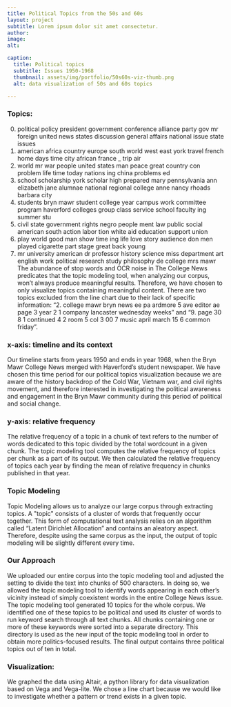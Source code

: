 ```yaml
---
title: Political Topics from the 50s and 60s
layout: project
subtitle: Lorem ipsum dolor sit amet consectetur.
author:
image:
alt: 

caption:
  title: Political topics
  subtitle: Issues 1950-1968
  thumbnail: assets/img/portfolio/50s60s-viz-thumb.png
  alt: data visualization of 50s and 60s topics

---
```


 <div id="vis"></div>



### Topics:

0.	political policy president government conference alliance party gov mr foreign united news states discussion general affairs national issue state issues
1.	american africa country europe south world west east york travel french home days time city african france _ trip air
3.	world mr war people united states man peace great country con problem life time today nations ing china problems ed
4.	school scholarship york scholar high prepared mary pennsylvania ann elizabeth jane alumnae national regional college anne nancy rhoads barbara city
5.	students bryn mawr student college year campus work committee program haverford colleges group class service school faculty ing summer stu
6.	civil state government rights negro people ment law public social american south action labor tion white aid education support union
7.	play world good man show time ing life love story audience don men played cigarette part stage great back young
8.	mr university american dr professor history science miss department art english work political research study philosophy de college mrs mawr
    The abundance of stop words and OCR noise in The College News predicates that the topic modeling tool, when analyzing our corpus, won’t always produce meaningful results. Therefore, we have chosen to only visualize topics containing meaningful content. There are two topics excluded from the line chart due to their lack of specific information: “2. college mawr bryn news ee pa ardmore 5 ave editor ae page 3 year 2 1 company lancaster wednesday weeks” and “9. page 30 8 1 continued 4 2 room 5 col 3 00 7 music april march 15 6 common friday”.


### x-axis: timeline and its context

  Our timeline starts from years 1950 and ends in year 1968, when the Bryn Mawr College News merged with Haverford’s student newspaper. We have chosen this time period for our political topics visualization because we are aware of the history backdrop of the Cold War, Vietnam war, and civil rights movement, and therefore interested in investigating the political awareness and engagement in the Bryn Mawr community during this period of political and social change.
    
    
### y-axis: relative frequency

  The relative frequency of a topic in a chunk of text refers to the number of words dedicated to this topic divided by the total wordcount in a given chunk. The topic modeling tool computes the relative frequency of topics per chunk as a part of its output. We then calculated the relative frequency of topics each year by finding the mean of relative frequency in chunks published in that year.
    
    
### Topic Modeling

   Topic Modeling allows us to analyze our large corpus through extracting topics. A "topic" consists of a cluster of words that frequently occur together. This form of computational text analysis relies on an algorithm called “Latent Dirichlet Allocation” and contains an aleatory aspect. Therefore, despite using the same corpus as the input, the output of topic modeling will be slightly different every time.
    
    
### Our Approach

   We uploaded our entire corpus into the topic modeling tool and adjusted the setting to divide the text into chunks of 500 characters. In doing so, we allowed the topic modeling tool to identify words appearing in each other’s vicinity instead of simply coexistent words in the entire College News issue. The topic modeling tool generated 10 topics for the whole corpus. We identified one of these topics to be political and used its cluster of words to run keyword search through all text chunks. All chunks containing one or more of these keywords were sorted into a separate directory. This directory is used as the new input of the topic modeling tool in order to obtain more politics-focused results. The final output contains three political topics out of ten in total.
    
    
### Visualization:
   We graphed the data using Altair, a python library for data visualization based on Vega and Vega-lite. We chose a line chart because we would like to investigate whether a pattern or trend exists in a given topic.




<script type="text/javascript" src="https://cdn.jsdelivr.net/npm//vega@5"></script>
  <script type="text/javascript" src="https://cdn.jsdelivr.net/npm//vega-lite@4.8.1"></script>
  <script type="text/javascript" src="https://cdn.jsdelivr.net/npm//vega-embed@6"></script>

  <script>
    (function(vegaEmbed) {
      var spec = {
  "config": {"view": {"continuousWidth": 400, "continuousHeight": 300}},
  "layer": [
    {
      "mark": {"type": "circle", "size": 100},
      "encoding": {
        "color": {"type": "nominal", "field": "topics"},
        "opacity": {"value": 0},
        "tooltip": [
          {"type": "nominal", "field": "topics"},
          {"type": "quantitative", "field": "year"},
          {"type": "quantitative", "field": "relative frequency"}
        ],
        "x": {
          "type": "quantitative",
          "axis": {"labels": true},
          "field": "year",
          "scale": {"domain": [1950, 1968]}
        },
        "y": {
          "type": "quantitative",
          "axis": {"format": "%"},
          "field": "relative frequency"
        }
      },
      "selection": {
        "selector005": {
          "type": "single",
          "on": "mouseover",
          "fields": ["topics"],
          "nearest": true
        }
      },
      "width": 600
    },
    {
      "mark": {"type": "line", "size": 80},
      "encoding": {
        "color": {"type": "nominal", "field": "topics"},
        "size": {
          "condition": {"value": 1, "selection": {"not": "selector005"}},
          "value": 3
        },
        "x": {
          "type": "quantitative",
          "axis": {"labels": true},
          "field": "year",
          "scale": {"domain": [1950, 1968]}
        },
        "y": {
          "type": "quantitative",
          "axis": {"format": "%"},
          "field": "relative frequency"
        }
      },
      "selection": {
        "selector006": {
          "type": "interval",
          "bind": "scales",
          "encodings": ["x", "y"]
        }
      }
    }
  ],
  "data": {"name": "data-d86eab4150a1c52123f96c7fcf7bde51"},
  "$schema": "https://vega.github.io/schema/vega-lite/v4.8.1.json",
  "datasets": {
    "data-d86eab4150a1c52123f96c7fcf7bde51": [
      {
        "year": 1950,
        "relative frequency": 0.08365528,
        "topics": "0 political policy president"
      },
      {
        "year": 1951,
        "relative frequency": 0.086651768,
        "topics": "0 political policy president"
      },
      {
        "year": 1952,
        "relative frequency": 0.10245801,
        "topics": "0 political policy president"
      },
      {
        "year": 1953,
        "relative frequency": 0.095670854,
        "topics": "0 political policy president"
      },
      {
        "year": 1954,
        "relative frequency": 0.091141254,
        "topics": "0 political policy president"
      },
      {
        "year": 1955,
        "relative frequency": 0.108422952,
        "topics": "0 political policy president"
      },
      {
        "year": 1956,
        "relative frequency": 0.133524831,
        "topics": "0 political policy president"
      },
      {
        "year": 1957,
        "relative frequency": 0.094296642,
        "topics": "0 political policy president"
      },
      {
        "year": 1958,
        "relative frequency": 0.092239324,
        "topics": "0 political policy president"
      },
      {
        "year": 1959,
        "relative frequency": 0.102711491,
        "topics": "0 political policy president"
      },
      {
        "year": 1960,
        "relative frequency": 0.117320309,
        "topics": "0 political policy president"
      },
      {
        "year": 1961,
        "relative frequency": 0.115216605,
        "topics": "0 political policy president"
      },
      {
        "year": 1962,
        "relative frequency": 0.134210709,
        "topics": "0 political policy president"
      },
      {
        "year": 1963,
        "relative frequency": 0.103588938,
        "topics": "0 political policy president"
      },
      {
        "year": 1964,
        "relative frequency": 0.12677287,
        "topics": "0 political policy president"
      },
      {
        "year": 1965,
        "relative frequency": 0.108846218,
        "topics": "0 political policy president"
      },
      {
        "year": 1966,
        "relative frequency": 0.098047314,
        "topics": "0 political policy president"
      },
      {
        "year": 1967,
        "relative frequency": 0.101747903,
        "topics": "0 political policy president"
      },
      {
        "year": 1968,
        "relative frequency": 0.116105099,
        "topics": "0 political policy president"
      },
      {
        "year": 1950,
        "relative frequency": 0.07359118,
        "topics": "1 american africa country"
      },
      {
        "year": 1951,
        "relative frequency": 0.063181311,
        "topics": "1 american africa country"
      },
      {
        "year": 1952,
        "relative frequency": 0.070181935,
        "topics": "1 american africa country"
      },
      {
        "year": 1953,
        "relative frequency": 0.082931046,
        "topics": "1 american africa country"
      },
      {
        "year": 1954,
        "relative frequency": 0.081918462,
        "topics": "1 american africa country"
      },
      {
        "year": 1955,
        "relative frequency": 0.075185207,
        "topics": "1 american africa country"
      },
      {
        "year": 1956,
        "relative frequency": 0.062703472,
        "topics": "1 american africa country"
      },
      {
        "year": 1957,
        "relative frequency": 0.075508239,
        "topics": "1 american africa country"
      },
      {
        "year": 1958,
        "relative frequency": 0.0788983,
        "topics": "1 american africa country"
      },
      {
        "year": 1959,
        "relative frequency": 0.084398451,
        "topics": "1 american africa country"
      },
      {
        "year": 1960,
        "relative frequency": 0.087377347,
        "topics": "1 american africa country"
      },
      {
        "year": 1961,
        "relative frequency": 0.079291544,
        "topics": "1 american africa country"
      },
      {
        "year": 1962,
        "relative frequency": 0.07053521,
        "topics": "1 american africa country"
      },
      {
        "year": 1963,
        "relative frequency": 0.083436823,
        "topics": "1 american africa country"
      },
      {
        "year": 1964,
        "relative frequency": 0.05878277,
        "topics": "1 american africa country"
      },
      {
        "year": 1965,
        "relative frequency": 0.059878124,
        "topics": "1 american africa country"
      },
      {
        "year": 1966,
        "relative frequency": 0.085051282,
        "topics": "1 american africa country"
      },
      {
        "year": 1967,
        "relative frequency": 0.065736734,
        "topics": "1 american africa country"
      },
      {
        "year": 1968,
        "relative frequency": 0.066359901,
        "topics": "1 american africa country"
      },
      {
        "year": 1950,
        "relative frequency": 0.173987847,
        "topics": "3 world mr war"
      },
      {
        "year": 1951,
        "relative frequency": 0.2088206,
        "topics": "3 world mr war"
      },
      {
        "year": 1952,
        "relative frequency": 0.181735997,
        "topics": "3 world mr war"
      },
      {
        "year": 1953,
        "relative frequency": 0.183377615,
        "topics": "3 world mr war"
      },
      {
        "year": 1954,
        "relative frequency": 0.175326017,
        "topics": "3 world mr war"
      },
      {
        "year": 1955,
        "relative frequency": 0.165509376,
        "topics": "3 world mr war"
      },
      {
        "year": 1956,
        "relative frequency": 0.183958095,
        "topics": "3 world mr war"
      },
      {
        "year": 1957,
        "relative frequency": 0.176985286,
        "topics": "3 world mr war"
      },
      {
        "year": 1958,
        "relative frequency": 0.167609681,
        "topics": "3 world mr war"
      },
      {
        "year": 1959,
        "relative frequency": 0.199395574,
        "topics": "3 world mr war"
      },
      {
        "year": 1960,
        "relative frequency": 0.199123296,
        "topics": "3 world mr war"
      },
      {
        "year": 1961,
        "relative frequency": 0.197880655,
        "topics": "3 world mr war"
      },
      {
        "year": 1962,
        "relative frequency": 0.190216437,
        "topics": "3 world mr war"
      },
      {
        "year": 1963,
        "relative frequency": 0.13885432,
        "topics": "3 world mr war"
      },
      {
        "year": 1964,
        "relative frequency": 0.11948527,
        "topics": "3 world mr war"
      },
      {
        "year": 1965,
        "relative frequency": 0.156991457,
        "topics": "3 world mr war"
      },
      {
        "year": 1966,
        "relative frequency": 0.151631655,
        "topics": "3 world mr war"
      },
      {
        "year": 1967,
        "relative frequency": 0.161773414,
        "topics": "3 world mr war"
      },
      {
        "year": 1968,
        "relative frequency": 0.158035185,
        "topics": "3 world mr war"
      },
      {
        "year": 1950,
        "relative frequency": 0.054013408,
        "topics": "4 school scholarship york"
      },
      {
        "year": 1951,
        "relative frequency": 0.054200035,
        "topics": "4 school scholarship york"
      },
      {
        "year": 1952,
        "relative frequency": 0.050758324,
        "topics": "4 school scholarship york"
      },
      {
        "year": 1953,
        "relative frequency": 0.049530987,
        "topics": "4 school scholarship york"
      },
      {
        "year": 1954,
        "relative frequency": 0.058484904,
        "topics": "4 school scholarship york"
      },
      {
        "year": 1955,
        "relative frequency": 0.056853691,
        "topics": "4 school scholarship york"
      },
      {
        "year": 1956,
        "relative frequency": 0.042155025,
        "topics": "4 school scholarship york"
      },
      {
        "year": 1957,
        "relative frequency": 0.049391381,
        "topics": "4 school scholarship york"
      },
      {
        "year": 1958,
        "relative frequency": 0.057471941,
        "topics": "4 school scholarship york"
      },
      {
        "year": 1959,
        "relative frequency": 0.04334427,
        "topics": "4 school scholarship york"
      },
      {
        "year": 1960,
        "relative frequency": 0.052008227,
        "topics": "4 school scholarship york"
      },
      {
        "year": 1961,
        "relative frequency": 0.045550592,
        "topics": "4 school scholarship york"
      },
      {
        "year": 1962,
        "relative frequency": 0.030786545,
        "topics": "4 school scholarship york"
      },
      {
        "year": 1963,
        "relative frequency": 0.035147406,
        "topics": "4 school scholarship york"
      },
      {
        "year": 1964,
        "relative frequency": 0.039129844,
        "topics": "4 school scholarship york"
      },
      {
        "year": 1965,
        "relative frequency": 0.041302412,
        "topics": "4 school scholarship york"
      },
      {
        "year": 1966,
        "relative frequency": 0.034865645,
        "topics": "4 school scholarship york"
      },
      {
        "year": 1967,
        "relative frequency": 0.028069225,
        "topics": "4 school scholarship york"
      },
      {
        "year": 1968,
        "relative frequency": 0.038180821,
        "topics": "4 school scholarship york"
      },
      {
        "year": 1950,
        "relative frequency": 0.134212763,
        "topics": "5 students bryn mawr"
      },
      {
        "year": 1951,
        "relative frequency": 0.149932726,
        "topics": "5 students bryn mawr"
      },
      {
        "year": 1952,
        "relative frequency": 0.160560159,
        "topics": "5 students bryn mawr"
      },
      {
        "year": 1953,
        "relative frequency": 0.15222474,
        "topics": "5 students bryn mawr"
      },
      {
        "year": 1954,
        "relative frequency": 0.150886935,
        "topics": "5 students bryn mawr"
      },
      {
        "year": 1955,
        "relative frequency": 0.163840444,
        "topics": "5 students bryn mawr"
      },
      {
        "year": 1956,
        "relative frequency": 0.155177298,
        "topics": "5 students bryn mawr"
      },
      {
        "year": 1957,
        "relative frequency": 0.174368194,
        "topics": "5 students bryn mawr"
      },
      {
        "year": 1958,
        "relative frequency": 0.157345714,
        "topics": "5 students bryn mawr"
      },
      {
        "year": 1959,
        "relative frequency": 0.141813125,
        "topics": "5 students bryn mawr"
      },
      {
        "year": 1960,
        "relative frequency": 0.137382268,
        "topics": "5 students bryn mawr"
      },
      {
        "year": 1961,
        "relative frequency": 0.165499777,
        "topics": "5 students bryn mawr"
      },
      {
        "year": 1962,
        "relative frequency": 0.140437931,
        "topics": "5 students bryn mawr"
      },
      {
        "year": 1963,
        "relative frequency": 0.172116651,
        "topics": "5 students bryn mawr"
      },
      {
        "year": 1964,
        "relative frequency": 0.199879474,
        "topics": "5 students bryn mawr"
      },
      {
        "year": 1965,
        "relative frequency": 0.198776166,
        "topics": "5 students bryn mawr"
      },
      {
        "year": 1966,
        "relative frequency": 0.209394088,
        "topics": "5 students bryn mawr"
      },
      {
        "year": 1967,
        "relative frequency": 0.203103261,
        "topics": "5 students bryn mawr"
      },
      {
        "year": 1968,
        "relative frequency": 0.216403444,
        "topics": "5 students bryn mawr"
      },
      {
        "year": 1950,
        "relative frequency": 0.081879226,
        "topics": "6 civil state government"
      },
      {
        "year": 1951,
        "relative frequency": 0.09916593,
        "topics": "6 civil state government"
      },
      {
        "year": 1952,
        "relative frequency": 0.084749929,
        "topics": "6 civil state government"
      },
      {
        "year": 1953,
        "relative frequency": 0.085430004,
        "topics": "6 civil state government"
      },
      {
        "year": 1954,
        "relative frequency": 0.092161141,
        "topics": "6 civil state government"
      },
      {
        "year": 1955,
        "relative frequency": 0.080549893,
        "topics": "6 civil state government"
      },
      {
        "year": 1956,
        "relative frequency": 0.114679453,
        "topics": "6 civil state government"
      },
      {
        "year": 1957,
        "relative frequency": 0.083694652,
        "topics": "6 civil state government"
      },
      {
        "year": 1958,
        "relative frequency": 0.077636525,
        "topics": "6 civil state government"
      },
      {
        "year": 1959,
        "relative frequency": 0.089162468,
        "topics": "6 civil state government"
      },
      {
        "year": 1960,
        "relative frequency": 0.116001684,
        "topics": "6 civil state government"
      },
      {
        "year": 1961,
        "relative frequency": 0.09701756,
        "topics": "6 civil state government"
      },
      {
        "year": 1962,
        "relative frequency": 0.129575398,
        "topics": "6 civil state government"
      },
      {
        "year": 1963,
        "relative frequency": 0.116972183,
        "topics": "6 civil state government"
      },
      {
        "year": 1964,
        "relative frequency": 0.139502904,
        "topics": "6 civil state government"
      },
      {
        "year": 1965,
        "relative frequency": 0.11302331,
        "topics": "6 civil state government"
      },
      {
        "year": 1966,
        "relative frequency": 0.100065294,
        "topics": "6 civil state government"
      },
      {
        "year": 1967,
        "relative frequency": 0.139377943,
        "topics": "6 civil state government"
      },
      {
        "year": 1968,
        "relative frequency": 0.131244364,
        "topics": "6 civil state government"
      },
      {
        "year": 1950,
        "relative frequency": 0.146213785,
        "topics": "7 play world good"
      },
      {
        "year": 1951,
        "relative frequency": 0.108679548,
        "topics": "7 play world good"
      },
      {
        "year": 1952,
        "relative frequency": 0.117753744,
        "topics": "7 play world good"
      },
      {
        "year": 1953,
        "relative frequency": 0.107658936,
        "topics": "7 play world good"
      },
      {
        "year": 1954,
        "relative frequency": 0.104849347,
        "topics": "7 play world good"
      },
      {
        "year": 1955,
        "relative frequency": 0.104721779,
        "topics": "7 play world good"
      },
      {
        "year": 1956,
        "relative frequency": 0.09410365,
        "topics": "7 play world good"
      },
      {
        "year": 1957,
        "relative frequency": 0.110433939,
        "topics": "7 play world good"
      },
      {
        "year": 1958,
        "relative frequency": 0.114245013,
        "topics": "7 play world good"
      },
      {
        "year": 1959,
        "relative frequency": 0.120606773,
        "topics": "7 play world good"
      },
      {
        "year": 1960,
        "relative frequency": 0.096470997,
        "topics": "7 play world good"
      },
      {
        "year": 1961,
        "relative frequency": 0.091738374,
        "topics": "7 play world good"
      },
      {
        "year": 1962,
        "relative frequency": 0.08418157,
        "topics": "7 play world good"
      },
      {
        "year": 1963,
        "relative frequency": 0.10048931,
        "topics": "7 play world good"
      },
      {
        "year": 1964,
        "relative frequency": 0.095194117,
        "topics": "7 play world good"
      },
      {
        "year": 1965,
        "relative frequency": 0.099717008,
        "topics": "7 play world good"
      },
      {
        "year": 1966,
        "relative frequency": 0.090404743,
        "topics": "7 play world good"
      },
      {
        "year": 1967,
        "relative frequency": 0.090122053,
        "topics": "7 play world good"
      },
      {
        "year": 1968,
        "relative frequency": 0.079314559,
        "topics": "7 play world good"
      },
      {
        "year": 1950,
        "relative frequency": 0.102530396,
        "topics": "8 mr university american"
      },
      {
        "year": 1951,
        "relative frequency": 0.093085643,
        "topics": "8 mr university american"
      },
      {
        "year": 1952,
        "relative frequency": 0.08336631,
        "topics": "8 mr university american"
      },
      {
        "year": 1953,
        "relative frequency": 0.106708315,
        "topics": "8 mr university american"
      },
      {
        "year": 1954,
        "relative frequency": 0.092994027,
        "topics": "8 mr university american"
      },
      {
        "year": 1955,
        "relative frequency": 0.092580493,
        "topics": "8 mr university american"
      },
      {
        "year": 1956,
        "relative frequency": 0.073943734,
        "topics": "8 mr university american"
      },
      {
        "year": 1957,
        "relative frequency": 0.089967861,
        "topics": "8 mr university american"
      },
      {
        "year": 1958,
        "relative frequency": 0.104503668,
        "topics": "8 mr university american"
      },
      {
        "year": 1959,
        "relative frequency": 0.099291852,
        "topics": "8 mr university american"
      },
      {
        "year": 1960,
        "relative frequency": 0.08314103,
        "topics": "8 mr university american"
      },
      {
        "year": 1961,
        "relative frequency": 0.082040823,
        "topics": "8 mr university american"
      },
      {
        "year": 1962,
        "relative frequency": 0.088696409,
        "topics": "8 mr university american"
      },
      {
        "year": 1963,
        "relative frequency": 0.083743045,
        "topics": "8 mr university american"
      },
      {
        "year": 1964,
        "relative frequency": 0.079211114,
        "topics": "8 mr university american"
      },
      {
        "year": 1965,
        "relative frequency": 0.081310664,
        "topics": "8 mr university american"
      },
      {
        "year": 1966,
        "relative frequency": 0.088538357,
        "topics": "8 mr university american"
      },
      {
        "year": 1967,
        "relative frequency": 0.067925735,
        "topics": "8 mr university american"
      },
      {
        "year": 1968,
        "relative frequency": 0.081083167,
        "topics": "8 mr university american"
      }
    ]
  }
};
      var embedOpt = {"renderer": "svg", "mode": "vega-lite"};

      function showError(el, error){
          el.innerHTML = ('<div class="error" style="color:red;">'
                          + '<p>JavaScript Error: ' + error.message + '</p>'
                          + "<p>This usually means there's a typo in your chart specification. "
                          + "See the javascript console for the full traceback.</p>"
                          + '</div>');
          throw error;
      }
      const el = document.getElementById('vis');
      vegaEmbed("#vis", spec, embedOpt)
        .catch(error => showError(el, error));
    })(vegaEmbed);

  </script>
